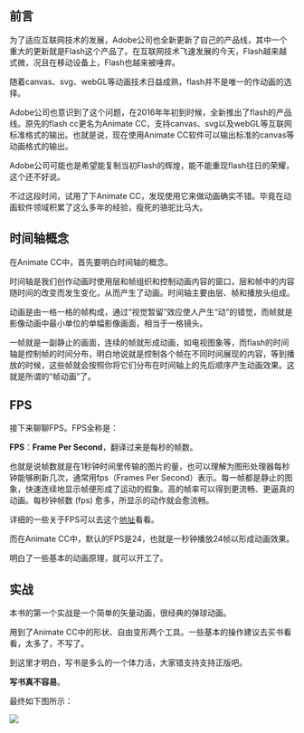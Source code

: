 ## 前言

为了适应互联网技术的发展，Adobe公司也全新更新了自己的产品线，其中一个重大的更新就是Flash这个产品了。在互联网技术飞速发展的今天，Flash越来越式微，况且在移动设备上，Flash也越来被唾弃。

随着canvas、svg、webGL等动画技术日益成熟，flash并不是唯一的作动画的选择。

Adobe公司也意识到了这个问题，在2016年年初到时候，全新推出了flash的产品线。原先的flash cc更名为Animate CC，支持canvas、svg以及webGL等互联网标准格式的输出。也就是说，现在使用Animate CC软件可以输出标准的canvas等动画格式的输出。

Adobe公司可能也是希望能复制当初Flash的辉煌，能不能重现flash往日的荣耀，这个还不好说。

不过这段时间，试用了下Animate CC，发现使用它来做动画确实不错。毕竟在动画软件领域积累了这么多年的经验，瘦死的骆驼比马大。

## 时间轴概念

在Animate CC中，首先要明白时间轴的概念。

时间轴是我们创作动画时使用层和帧组织和控制动画内容的窗口，层和帧中的内容随时间的改变而发生变化，从而产生了动画。时间轴主要由层、帧和播放头组成。 

动画是由一格一格的帧构成，通过“视觉暂留”效应使人产生“动”的错觉，而帧就是影像动画中最小单位的单幅影像画面，相当于一格镜头。 

一帧就是一副静止的画面，连续的帧就形成动画，如电视图象等，而flash的时间轴是控制帧的时间分布，明白地说就是控制各个帧在不同时间展现的内容，等到播放的时候，这些帧就会按照你将它们分布在时间轴上的先后顺序产生动画效果。这就是所谓的“帧动画”了。

## FPS

接下来聊聊FPS。FPS全称是：

**FPS**：**Frame Per Second**，翻译过来是每秒的帧数。

也就是说帧数就是在1秒钟时间里传输的图片的量，也可以理解为图形处理器每秒钟能够刷新几次，通常用fps（Frames Per Second）表示。每一帧都是静止的图象，快速连续地显示帧便形成了运动的假象。高的帧率可以得到更流畅、更逼真的动画。每秒钟帧数 (fps) 愈多，所显示的动作就会愈流畅。

详细的一些关于FPS可以去这个[地址](https://www.zhihu.com/question/21081976)看看。

而在Animate CC中，默认的FPS是24，也就是一秒钟播放24帧以形成动画效果。

明白了一些基本的动画原理，就可以开工了。

## 实战

本书的第一个实战是一个简单的矢量动画，很经典的弹球动画。

用到了Animate CC中的形状、自由变形两个工具。一些基本的操作建议去买书看看，太多了，不写了。

到这里才明白，写书是多么的一个体力活，大家错支持支持正版吧。

**写书真不容易**。

最终如下图所示：

![](http://ww4.sinaimg.cn/large/0060lm7Tgw1f4k7kbqsn0g30f90b7dg3.gif)















